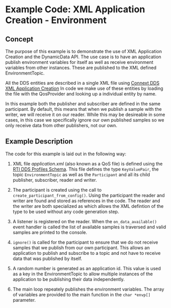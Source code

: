 # Example Code: XML Application Creation - Environment

## Concept

The purpose of this example is to demonstrate the use of XML Application Creation
and the DynamicData API.  The use case is to have an application publish
environment variables for itself as well as receive environment variables
from other instances.  These are published to the XML defined EnvironmentTopic.

All the DDS entities are described in a single XML file using
[Connext DDS XML Application Creation](https://community.rti.com/static/documentation/connext-dds/current/doc/manuals/connext_dds/xml_application_creation/html_files/RTI_ConnextDDS_CoreLibraries_XML_AppCreation_GettingStarted/index.htm)
In code we make use of these entities by loading the file with the QosProvider
and looking up a individual entity by name.

In this example both the publisher and subscriber are defined in the same
participant.  By default, this means that when we publish a sample with the
writer, we will receive it on our reader.  While this may be desireable in some
cases, in this case we specifically ignore our own published samples so we only
receive data from other publishers, not our own.

## Example Description

The code for this example is laid out in the following way:

1)  XML file *application.xml* (also known as a QoS file) is defined using the
[RTI DDS Profiles Schema](http://community.rti.com/schema/6.0.0/rti_dds_profiles.xsd).
This file defines the type ```KeyValuePair```, the topic ```EnvironmentTopic```
as well as the ```Participant``` and all its child publisher, subscriber, 
reader and writer.
           
2)  The participant is created using the call to ```create_participant_from_config()```.
Using the participant the reader and writer are found and stored as references
in the code.  The reader and the writer are both specialized as <DynamicData> which
allows the XML defintion of the type to be used without any code generation step.

3)  A listener is registered on the reader.  When the ```on_data_available()``` event
handler is called the list of available samples is traversed and valid samples are
printed to the console.

4)  ```ignore()``` is called for the participant to ensure that we
do not receive samples that we publish from our own participant.  This allows
an application to publish and subscribe to a topic and not have to receive
data that was published by itself.

5)  A random number is generated as an application id.  This value is used as a key
in the EnvironmentTopic to allow multiple instances of the application to be
publishing their data independently.

6)  The main loop repeately publishes the environment variables.  The array of
variables are provided to the main function in the ```char *envp[]``` parameter.
